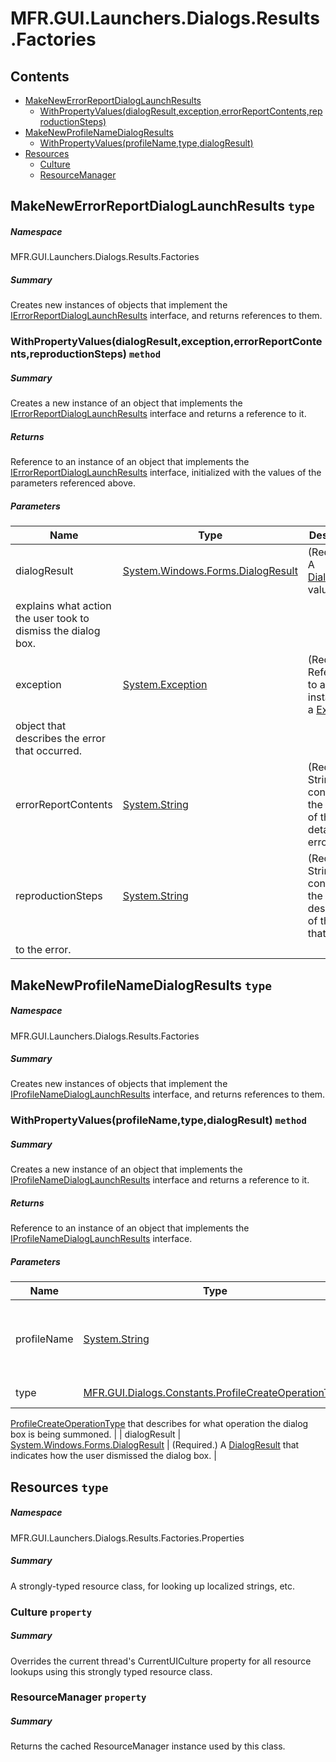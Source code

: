 <a name='assembly'></a>
# MFR.GUI.Launchers.Dialogs.Results.Factories

## Contents

- [MakeNewErrorReportDialogLaunchResults](#T-MFR-GUI-Launchers-Dialogs-Results-Factories-MakeNewErrorReportDialogLaunchResults 'MFR.GUI.Launchers.Dialogs.Results.Factories.MakeNewErrorReportDialogLaunchResults')
  - [WithPropertyValues(dialogResult,exception,errorReportContents,reproductionSteps)](#M-MFR-GUI-Launchers-Dialogs-Results-Factories-MakeNewErrorReportDialogLaunchResults-WithPropertyValues-System-Windows-Forms-DialogResult,System-Exception,System-String,System-String- 'MFR.GUI.Launchers.Dialogs.Results.Factories.MakeNewErrorReportDialogLaunchResults.WithPropertyValues(System.Windows.Forms.DialogResult,System.Exception,System.String,System.String)')
- [MakeNewProfileNameDialogResults](#T-MFR-GUI-Launchers-Dialogs-Results-Factories-MakeNewProfileNameDialogResults 'MFR.GUI.Launchers.Dialogs.Results.Factories.MakeNewProfileNameDialogResults')
  - [WithPropertyValues(profileName,type,dialogResult)](#M-MFR-GUI-Launchers-Dialogs-Results-Factories-MakeNewProfileNameDialogResults-WithPropertyValues-System-String,MFR-GUI-Dialogs-Constants-ProfileCreateOperationType,System-Windows-Forms-DialogResult- 'MFR.GUI.Launchers.Dialogs.Results.Factories.MakeNewProfileNameDialogResults.WithPropertyValues(System.String,MFR.GUI.Dialogs.Constants.ProfileCreateOperationType,System.Windows.Forms.DialogResult)')
- [Resources](#T-MFR-GUI-Launchers-Dialogs-Results-Factories-Properties-Resources 'MFR.GUI.Launchers.Dialogs.Results.Factories.Properties.Resources')
  - [Culture](#P-MFR-GUI-Launchers-Dialogs-Results-Factories-Properties-Resources-Culture 'MFR.GUI.Launchers.Dialogs.Results.Factories.Properties.Resources.Culture')
  - [ResourceManager](#P-MFR-GUI-Launchers-Dialogs-Results-Factories-Properties-Resources-ResourceManager 'MFR.GUI.Launchers.Dialogs.Results.Factories.Properties.Resources.ResourceManager')

<a name='T-MFR-GUI-Launchers-Dialogs-Results-Factories-MakeNewErrorReportDialogLaunchResults'></a>
## MakeNewErrorReportDialogLaunchResults `type`

##### Namespace

MFR.GUI.Launchers.Dialogs.Results.Factories

##### Summary

Creates new instances of objects that implement the
[IErrorReportDialogLaunchResults](#T-MFR-GUI-Launchers-Dialogs-Results-Interfaces-IErrorReportDialogLaunchResults 'MFR.GUI.Launchers.Dialogs.Results.Interfaces.IErrorReportDialogLaunchResults')
interface, and returns references to them.

<a name='M-MFR-GUI-Launchers-Dialogs-Results-Factories-MakeNewErrorReportDialogLaunchResults-WithPropertyValues-System-Windows-Forms-DialogResult,System-Exception,System-String,System-String-'></a>
### WithPropertyValues(dialogResult,exception,errorReportContents,reproductionSteps) `method`

##### Summary

Creates a new instance of an object that implements the
[IErrorReportDialogLaunchResults](#T-MFR-GUI-Launchers-Dialogs-Results-Interfaces-IErrorReportDialogLaunchResults 'MFR.GUI.Launchers.Dialogs.Results.Interfaces.IErrorReportDialogLaunchResults')
interface and returns a reference to it.

##### Returns

Reference to an instance of an object that implements the
[IErrorReportDialogLaunchResults](#T-MFR-GUI-Launchers-Dialogs-Results-Interfaces-IErrorReportDialogLaunchResults 'MFR.GUI.Launchers.Dialogs.Results.Interfaces.IErrorReportDialogLaunchResults')
interface, initialized with the values of the parameters referenced above.

##### Parameters

| Name | Type | Description |
| ---- | ---- | ----------- |
| dialogResult | [System.Windows.Forms.DialogResult](http://msdn.microsoft.com/query/dev14.query?appId=Dev14IDEF1&l=EN-US&k=k:System.Windows.Forms.DialogResult 'System.Windows.Forms.DialogResult') | (Required.) A [DialogResult](http://msdn.microsoft.com/query/dev14.query?appId=Dev14IDEF1&l=EN-US&k=k:System.Windows.Forms.DialogResult 'System.Windows.Forms.DialogResult') value that
explains what action the user took to dismiss the dialog box. |
| exception | [System.Exception](http://msdn.microsoft.com/query/dev14.query?appId=Dev14IDEF1&l=EN-US&k=k:System.Exception 'System.Exception') | (Required.) Reference to an instance of a [Exception](http://msdn.microsoft.com/query/dev14.query?appId=Dev14IDEF1&l=EN-US&k=k:System.Exception 'System.Exception')
object that describes the error that occurred. |
| errorReportContents | [System.String](http://msdn.microsoft.com/query/dev14.query?appId=Dev14IDEF1&l=EN-US&k=k:System.String 'System.String') | (Required.) String containing the contents of the detailed error report. |
| reproductionSteps | [System.String](http://msdn.microsoft.com/query/dev14.query?appId=Dev14IDEF1&l=EN-US&k=k:System.String 'System.String') | (Required.) String containing the user's description of the steps that led up
to the error. |

<a name='T-MFR-GUI-Launchers-Dialogs-Results-Factories-MakeNewProfileNameDialogResults'></a>
## MakeNewProfileNameDialogResults `type`

##### Namespace

MFR.GUI.Launchers.Dialogs.Results.Factories

##### Summary

Creates new instances of objects that implement the
[IProfileNameDialogLaunchResults](#T-MFR-GUI-Launchers-Dialogs-Results-Interfaces-IProfileNameDialogLaunchResults 'MFR.GUI.Launchers.Dialogs.Results.Interfaces.IProfileNameDialogLaunchResults')
interface, and returns references to them.

<a name='M-MFR-GUI-Launchers-Dialogs-Results-Factories-MakeNewProfileNameDialogResults-WithPropertyValues-System-String,MFR-GUI-Dialogs-Constants-ProfileCreateOperationType,System-Windows-Forms-DialogResult-'></a>
### WithPropertyValues(profileName,type,dialogResult) `method`

##### Summary

Creates a new instance of an object that implements the
[IProfileNameDialogLaunchResults](#T-MFR-GUI-Launchers-Dialogs-Results-Interfaces-IProfileNameDialogLaunchResults 'MFR.GUI.Launchers.Dialogs.Results.Interfaces.IProfileNameDialogLaunchResults')
interface and returns a reference to it.

##### Returns

Reference to an instance of an object that implements the
[IProfileNameDialogLaunchResults](#T-MFR-GUI-Launchers-Dialogs-Results-Interfaces-IProfileNameDialogLaunchResults 'MFR.GUI.Launchers.Dialogs.Results.Interfaces.IProfileNameDialogLaunchResults')
interface.

##### Parameters

| Name | Type | Description |
| ---- | ---- | ----------- |
| profileName | [System.String](http://msdn.microsoft.com/query/dev14.query?appId=Dev14IDEF1&l=EN-US&k=k:System.String 'System.String') | (Required.) String containing the name to give the Profile. |
| type | [MFR.GUI.Dialogs.Constants.ProfileCreateOperationType](#T-MFR-GUI-Dialogs-Constants-ProfileCreateOperationType 'MFR.GUI.Dialogs.Constants.ProfileCreateOperationType') | (Required.) A
[ProfileCreateOperationType](#T-MFR-GUI-Dialogs-Constants-ProfileCreateOperationType 'MFR.GUI.Dialogs.Constants.ProfileCreateOperationType') that
describes for what operation the dialog box is being summoned. |
| dialogResult | [System.Windows.Forms.DialogResult](http://msdn.microsoft.com/query/dev14.query?appId=Dev14IDEF1&l=EN-US&k=k:System.Windows.Forms.DialogResult 'System.Windows.Forms.DialogResult') | (Required.) A [DialogResult](http://msdn.microsoft.com/query/dev14.query?appId=Dev14IDEF1&l=EN-US&k=k:System.Windows.Forms.DialogResult 'System.Windows.Forms.DialogResult') that indicates
how the user dismissed the dialog box. |

<a name='T-MFR-GUI-Launchers-Dialogs-Results-Factories-Properties-Resources'></a>
## Resources `type`

##### Namespace

MFR.GUI.Launchers.Dialogs.Results.Factories.Properties

##### Summary

A strongly-typed resource class, for looking up localized strings, etc.

<a name='P-MFR-GUI-Launchers-Dialogs-Results-Factories-Properties-Resources-Culture'></a>
### Culture `property`

##### Summary

Overrides the current thread's CurrentUICulture property for all
  resource lookups using this strongly typed resource class.

<a name='P-MFR-GUI-Launchers-Dialogs-Results-Factories-Properties-Resources-ResourceManager'></a>
### ResourceManager `property`

##### Summary

Returns the cached ResourceManager instance used by this class.
